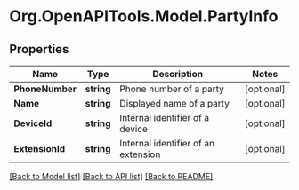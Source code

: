 
# Org.OpenAPITools.Model.PartyInfo

## Properties

Name | Type | Description | Notes
------------ | ------------- | ------------- | -------------
**PhoneNumber** | **string** | Phone number of a party | [optional] 
**Name** | **string** | Displayed name of a party | [optional] 
**DeviceId** | **string** | Internal identifier of a device | [optional] 
**ExtensionId** | **string** | Internal identifier of an extension | [optional] 

[[Back to Model list]](../README.md#documentation-for-models)
[[Back to API list]](../README.md#documentation-for-api-endpoints)
[[Back to README]](../README.md)

